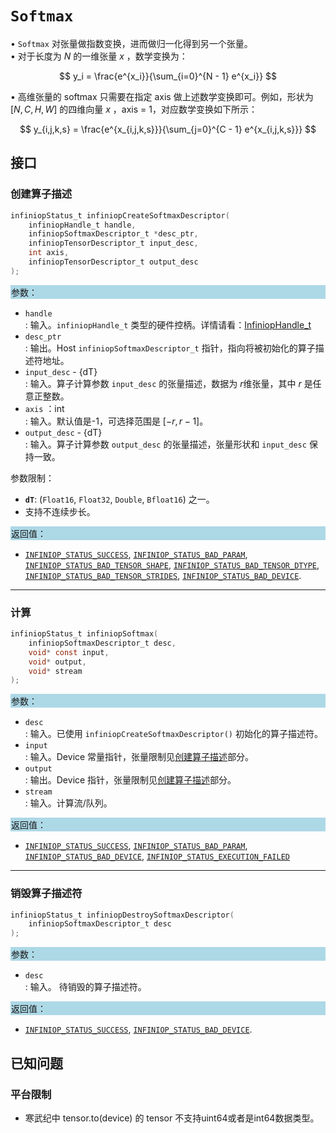 
# `Softmax`

$\bullet$ `Softmax` 对张量做指数变换，进而做归一化得到另一个张量。    
$\bullet$ 对于长度为 $N$ 的一维张量 $x$ ，数学变换为：

$$ y_i = \frac{e^{x_i}}{\sum_{i=0}^{N - 1} e^{x_i}} $$     

$\bullet$ 高维张量的 softmax 只需要在指定 axis 做上述数学变换即可。例如，形状为 $[N,C,H,W]$ 的四维向量 $x$ ，axis = 1，对应数学变换如下所示：

$$ y_{i,j,k,s} = \frac{e^{x_{i,j,k,s}}}{\sum_{j=0}^{C - 1} e^{x_{i,j,k,s}}} $$



## 接口

### 创建算子描述

```c
infiniopStatus_t infiniopCreateSoftmaxDescriptor(
    infiniopHandle_t handle, 
    infiniopSoftmaxDescriptor_t *desc_ptr, 
    infiniopTensorDescriptor_t input_desc, 
    int axis, 
    infiniopTensorDescriptor_t output_desc
);
```
<div style="background-color: lightblue; padding: 1px;"> 参数：</div>

 - `handle`    
     : 输入。`infiniopHandle_t` 类型的硬件控柄。详情请看：[InfiniopHandle_t]()
 - `desc_ptr`    
     : 输出。Host `infiniopSoftmaxDescriptor_t` 指针，指向将被初始化的算子描述符地址。
 - `input_desc` - {dT}          
     : 输入。算子计算参数 `input_desc` 的张量描述，数据为 $r$维张量，其中 $r$ 是任意正整数。
 - `axis` ：int      
     : 输入。默认值是-1，可选择范围是 $[-r, r - 1]$。
 - `output_desc` - {dT}      
     : 输入。算子计算参数 `output_desc` 的张量描述，张量形状和 `input_desc` 保持一致。

参数限制：

 - **`dT`**:  (`Float16`, `Float32`, `Double`, `Bfloat16`) 之一。
 - 支持不连续步长。

<div style="background-color: lightblue; padding: 1px;"> 返回值：</div>

 - [`INFINIOP_STATUS_SUCCESS`](), [`INFINIOP_STATUS_BAD_PARAM`](),  [`INFINIOP_STATUS_BAD_TENSOR_SHAPE`](), [`INFINIOP_STATUS_BAD_TENSOR_DTYPE`](), [`INFINIOP_STATUS_BAD_TENSOR_STRIDES`](), [`INFINIOP_STATUS_BAD_DEVICE`]().

---

### 计算

```c
infiniopStatus_t infiniopSoftmax(
    infiniopSoftmaxDescriptor_t desc, 
    void* const input, 
    void* output, 
    void* stream
);
```
<div style="background-color: lightblue; padding: 1px;"> 参数： </div>

 - `desc`      
     : 输入。已使用 `infiniopCreateSoftmaxDescriptor()` 初始化的算子描述符。 
 - `input`    
     : 输入。Device 常量指针，张量限制见[创建算子描述](#创建算子描述)部分。
 - `output`    
     : 输出。Device 指针，张量限制见[创建算子描述](#创建算子描述)部分。
 - `stream`    
     : 输入。计算流/队列。

<div style="background-color: lightblue; padding: 1px;">  返回值：</div>

 - [`INFINIOP_STATUS_SUCCESS`](), [`INFINIOP_STATUS_BAD_PARAM`](), [`INFINIOP_STATUS_BAD_DEVICE`](), [`INFINIOP_STATUS_EXECUTION_FAILED`]()


---

### 销毁算子描述符

```c
infiniopStatus_t infiniopDestroySoftmaxDescriptor(
    infiniopSoftmaxDescriptor_t desc
);
```

<div style="background-color: lightblue; padding: 1px;"> 参数： </div>

 - `desc`    
     : 输入。 待销毁的算子描述符。 

<div style="background-color: lightblue; padding: 1px;"> 返回值： </div>

 - [`INFINIOP_STATUS_SUCCESS`](), [`INFINIOP_STATUS_BAD_DEVICE`]().

## 已知问题

### 平台限制

- 寒武纪中 tensor.to(device) 的 tensor 不支持uint64或者是int64数据类型。

### 